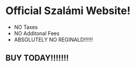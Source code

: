 # Official Szalámi Website!
* NO Taxes
* NO Additonal Fees
* ABSOLUTELY NO REGINALD!!!!!!
## BUY TODAY!!!!!!!
